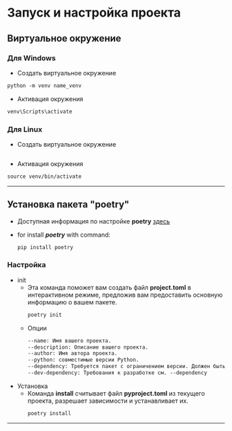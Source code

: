 # Запуск и настройка проекта

## Виртуальное окружение

### Для Windows

* Создать виртуальное окружение
```html
python -m venv name_venv
```
* Активация окружения
```html
venv\Scripts\activate
```

### Для Linux

* Создать виртуальное окружение
```html

```
* Активация окружения
```html
source venv/bin/activate
```
<hr>

## Установка пакета "poetry"

* Доступная информация по настройке **poetry** [здесь](https://python-poetry.org/docs/cli/)

* for install  ***poetry***  with command:
    ```html
    pip install poetry
    ```

### Настройка

* init
    * Эта команда поможет вам создать файл **project.toml** в интерактивном режиме, предложив вам предоставить основную информацию о вашем пакете.
        ```html
        poetry init
        ```
    * Опции
        ```html
        --name: Имя вашего проекта.
        --description: Описание вашего проекта.
        --author: Имя автора проекта.
        --python: совместимые версии Python.
        --dependency: Требуется пакет с ограничением версии. Должен быть в формате foo:1.0.0
        --dev-dependency: Требования к разработке см. --dependency
        ```
* Установка
    * Команда **install** считывает файл **pyproject.toml** из текущего проекта, разрешает зависимости и устанавливает их.
        ```html
        poetry install
        ```

<hr>